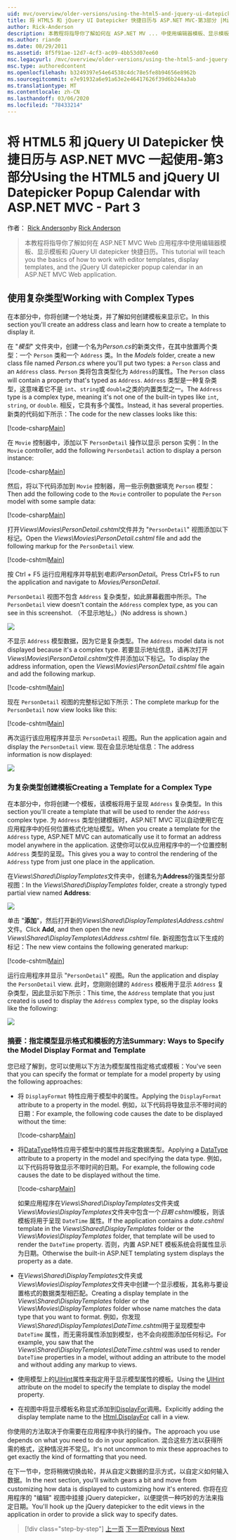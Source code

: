 ```yaml
---
uid: mvc/overview/older-versions/using-the-html5-and-jquery-ui-datepicker-popup-calendar-with-aspnet-mvc/using-the-html5-and-jquery-ui-datepicker-popup-calendar-with-aspnet-mvc-part-3
title: 将 HTML5 和 jQuery UI Datepicker 快捷日历与 ASP.NET MVC-第3部分 |Microsoft Docs
author: Rick-Anderson
description: 本教程将指导你了解如何在 ASP.NET MV ... 中使用编辑器模板、显示模板和 jQuery UI datepicker 快捷日历
ms.author: riande
ms.date: 08/29/2011
ms.assetid: 8f5f91ae-12d7-4cf3-ac09-4bb53d07ee60
msc.legacyurl: /mvc/overview/older-versions/using-the-html5-and-jquery-ui-datepicker-popup-calendar-with-aspnet-mvc/using-the-html5-and-jquery-ui-datepicker-popup-calendar-with-aspnet-mvc-part-3
msc.type: authoredcontent
ms.openlocfilehash: b3249397e54e64538c4dc78e5fe8b94656e8962b
ms.sourcegitcommit: e7e91932a6e91a63e2e46417626f39d6b244a3ab
ms.translationtype: MT
ms.contentlocale: zh-CN
ms.lasthandoff: 03/06/2020
ms.locfileid: "78433214"
---
```

# <a name="using-the-html5-and-jquery-ui-datepicker-popup-calendar-with-aspnet-mvc---part-3"></a><span data-ttu-id="f59d9-103">将 HTML5 和 jQuery UI Datepicker 快捷日历与 ASP.NET MVC 一起使用-第3部分</span><span class="sxs-lookup"><span data-stu-id="f59d9-103">Using the HTML5 and jQuery UI Datepicker Popup Calendar with ASP.NET MVC - Part 3</span></span>

<span data-ttu-id="f59d9-104">作者： [Rick Anderson](https://twitter.com/RickAndMSFT)</span><span class="sxs-lookup"><span data-stu-id="f59d9-104">by [Rick Anderson](https://twitter.com/RickAndMSFT)</span></span>

> <span data-ttu-id="f59d9-105">本教程将指导你了解如何在 ASP.NET MVC Web 应用程序中使用编辑器模板、显示模板和 jQuery UI datepicker 快捷日历。</span><span class="sxs-lookup"><span data-stu-id="f59d9-105">This tutorial will teach you the basics of how to work with editor templates, display templates, and the jQuery UI datepicker popup calendar in an ASP.NET MVC Web application.</span></span>

## <a name="working-with-complex-types"></a><span data-ttu-id="f59d9-106">使用复杂类型</span><span class="sxs-lookup"><span data-stu-id="f59d9-106">Working with Complex Types</span></span>

<span data-ttu-id="f59d9-107">在本部分中，你将创建一个地址类，并了解如何创建模板来显示它。</span><span class="sxs-lookup"><span data-stu-id="f59d9-107">In this section you'll create an address class and learn how to create a template to display it.</span></span>

<span data-ttu-id="f59d9-108">在 "*模型*" 文件夹中，创建一个名为*Person.cs*的新类文件，在其中放置两个类型：一个 `Person` 类和一个 `Address` 类。</span><span class="sxs-lookup"><span data-stu-id="f59d9-108">In the *Models* folder, create a new class file named *Person.cs* where you'll put two types: a `Person` class and an `Address` class.</span></span> <span data-ttu-id="f59d9-109">`Person` 类将包含类型化为 `Address`的属性。</span><span class="sxs-lookup"><span data-stu-id="f59d9-109">The `Person` class will contain a property that's typed as `Address`.</span></span> <span data-ttu-id="f59d9-110">`Address` 类型是一种复杂类型，这意味着它不是 `int`、`string`或 `double`之类的内置类型之一。</span><span class="sxs-lookup"><span data-stu-id="f59d9-110">The `Address` type is a complex type, meaning it's not one of the built-in types like `int`, `string`, or `double`.</span></span> <span data-ttu-id="f59d9-111">相反，它具有多个属性。</span><span class="sxs-lookup"><span data-stu-id="f59d9-111">Instead, it has several properties.</span></span> <span data-ttu-id="f59d9-112">新类的代码如下所示：</span><span class="sxs-lookup"><span data-stu-id="f59d9-112">The code for the new classes looks like this:</span></span>

[!code-csharp[Main](using-the-html5-and-jquery-ui-datepicker-popup-calendar-with-aspnet-mvc-part-3/samples/sample1.cs)]

<span data-ttu-id="f59d9-113">在 `Movie` 控制器中，添加以下 `PersonDetail` 操作以显示 person 实例：</span><span class="sxs-lookup"><span data-stu-id="f59d9-113">In the `Movie` controller, add the following `PersonDetail` action to display a person instance:</span></span>

[!code-csharp[Main](using-the-html5-and-jquery-ui-datepicker-popup-calendar-with-aspnet-mvc-part-3/samples/sample2.cs)]

<span data-ttu-id="f59d9-114">然后，将以下代码添加到 `Movie` 控制器，用一些示例数据填充 `Person` 模型：</span><span class="sxs-lookup"><span data-stu-id="f59d9-114">Then add the following code to the `Movie` controller to populate the `Person` model with some sample data:</span></span>

[!code-csharp[Main](using-the-html5-and-jquery-ui-datepicker-popup-calendar-with-aspnet-mvc-part-3/samples/sample3.cs)]

<span data-ttu-id="f59d9-115">打开*Views\Movies\PersonDetail.cshtml*文件并为 "`PersonDetail`" 视图添加以下标记。</span><span class="sxs-lookup"><span data-stu-id="f59d9-115">Open the *Views\Movies\PersonDetail.cshtml* file and add the following markup for the `PersonDetail` view.</span></span>

[!code-cshtml[Main](using-the-html5-and-jquery-ui-datepicker-popup-calendar-with-aspnet-mvc-part-3/samples/sample4.cshtml)]

<span data-ttu-id="f59d9-116">按 Ctrl + F5 运行应用程序并导航到*电影/PersonDetail*。</span><span class="sxs-lookup"><span data-stu-id="f59d9-116">Press Ctrl+F5 to run the application and navigate to *Movies/PersonDetail*.</span></span>

<span data-ttu-id="f59d9-117">`PersonDetail` 视图不包含 `Address` 复杂类型，如此屏幕截图中所示。</span><span class="sxs-lookup"><span data-stu-id="f59d9-117">The `PersonDetail` view doesn't contain the `Address` complex type, as you can see in this screenshot.</span></span> <span data-ttu-id="f59d9-118">（不显示地址。）</span><span class="sxs-lookup"><span data-stu-id="f59d9-118">(No address is shown.)</span></span>

![](using-the-html5-and-jquery-ui-datepicker-popup-calendar-with-aspnet-mvc-part-3/_static/image1.png)

<span data-ttu-id="f59d9-119">不显示 `Address` 模型数据，因为它是复杂类型。</span><span class="sxs-lookup"><span data-stu-id="f59d9-119">The `Address` model data is not displayed because it's a complex type.</span></span> <span data-ttu-id="f59d9-120">若要显示地址信息，请再次打开*Views\Movies\PersonDetail.cshtml*文件并添加以下标记。</span><span class="sxs-lookup"><span data-stu-id="f59d9-120">To display the address information, open the *Views\Movies\PersonDetail.cshtml* file again and add the following markup.</span></span>

[!code-cshtml[Main](using-the-html5-and-jquery-ui-datepicker-popup-calendar-with-aspnet-mvc-part-3/samples/sample5.cshtml)]

<span data-ttu-id="f59d9-121">现在 `PersonDetail` 视图的完整标记如下所示：</span><span class="sxs-lookup"><span data-stu-id="f59d9-121">The complete markup for the `PersonDetail` now view looks like this:</span></span>

[!code-cshtml[Main](using-the-html5-and-jquery-ui-datepicker-popup-calendar-with-aspnet-mvc-part-3/samples/sample6.cshtml)]

<span data-ttu-id="f59d9-122">再次运行该应用程序并显示 `PersonDetail` 视图。</span><span class="sxs-lookup"><span data-stu-id="f59d9-122">Run the application again and display the `PersonDetail` view.</span></span> <span data-ttu-id="f59d9-123">现在会显示地址信息：</span><span class="sxs-lookup"><span data-stu-id="f59d9-123">The address information is now displayed:</span></span>

![](using-the-html5-and-jquery-ui-datepicker-popup-calendar-with-aspnet-mvc-part-3/_static/image2.png)

### <a name="creating-a-template-for-a-complex-type"></a><span data-ttu-id="f59d9-124">为复杂类型创建模板</span><span class="sxs-lookup"><span data-stu-id="f59d9-124">Creating a Template for a Complex Type</span></span>

<span data-ttu-id="f59d9-125">在本部分中，你将创建一个模板，该模板将用于呈现 `Address` 复杂类型。</span><span class="sxs-lookup"><span data-stu-id="f59d9-125">In this section you'll create a template that will be used to render the `Address` complex type.</span></span> <span data-ttu-id="f59d9-126">为 `Address` 类型创建模板时，ASP.NET MVC 可以自动使用它在应用程序中的任何位置格式化地址模型。</span><span class="sxs-lookup"><span data-stu-id="f59d9-126">When you create a template for the `Address` type, ASP.NET MVC can automatically use it to format an address model anywhere in the application.</span></span> <span data-ttu-id="f59d9-127">这使你可以仅从应用程序中的一个位置控制 `Address` 类型的呈现。</span><span class="sxs-lookup"><span data-stu-id="f59d9-127">This gives you a way to control the rendering of the `Address` type from just one place in the application.</span></span>

<span data-ttu-id="f59d9-128">在*Views\Shared\DisplayTemplates*文件夹中，创建名为**Address**的强类型分部视图：</span><span class="sxs-lookup"><span data-stu-id="f59d9-128">In the *Views\Shared\DisplayTemplates* folder, create a strongly typed partial view named **Address**:</span></span>

![](using-the-html5-and-jquery-ui-datepicker-popup-calendar-with-aspnet-mvc-part-3/_static/image3.png)

<span data-ttu-id="f59d9-129">单击 "**添加**"，然后打开新的*Views\Shared\DisplayTemplates\Address.cshtml*文件。</span><span class="sxs-lookup"><span data-stu-id="f59d9-129">Click **Add**, and then open the new *Views\Shared\DisplayTemplates\Address.cshtml* file.</span></span> <span data-ttu-id="f59d9-130">新视图包含以下生成的标记：</span><span class="sxs-lookup"><span data-stu-id="f59d9-130">The new view contains the following generated markup:</span></span>

[!code-cshtml[Main](using-the-html5-and-jquery-ui-datepicker-popup-calendar-with-aspnet-mvc-part-3/samples/sample7.cshtml)]

<span data-ttu-id="f59d9-131">运行应用程序并显示 "`PersonDetail`" 视图。</span><span class="sxs-lookup"><span data-stu-id="f59d9-131">Run the application and display the `PersonDetail` view.</span></span> <span data-ttu-id="f59d9-132">此时，您刚刚创建的 `Address` 模板用于显示 `Address` 复杂类型，因此显示如下所示：</span><span class="sxs-lookup"><span data-stu-id="f59d9-132">This time, the `Address` template that you just created is used to display the `Address` complex type, so the display looks like the following:</span></span>

![](using-the-html5-and-jquery-ui-datepicker-popup-calendar-with-aspnet-mvc-part-3/_static/image4.png)

### <a name="summary-ways-to-specify-the-model-display-format-and-template"></a><span data-ttu-id="f59d9-133">摘要：指定模型显示格式和模板的方法</span><span class="sxs-lookup"><span data-stu-id="f59d9-133">Summary: Ways to Specify the Model Display Format and Template</span></span>

<span data-ttu-id="f59d9-134">您已经了解到，您可以使用以下方法为模型属性指定格式或模板：</span><span class="sxs-lookup"><span data-stu-id="f59d9-134">You've seen that you can specify the format or template for a model property by using the following approaches:</span></span>

- <span data-ttu-id="f59d9-135">将 `DisplayFormat` 特性应用于模型中的属性。</span><span class="sxs-lookup"><span data-stu-id="f59d9-135">Applying the `DisplayFormat` attribute to a property in the model.</span></span> <span data-ttu-id="f59d9-136">例如，以下代码将导致显示不带时间的日期：</span><span class="sxs-lookup"><span data-stu-id="f59d9-136">For example, the following code causes the date to be displayed without the time:</span></span>

    [!code-csharp[Main](using-the-html5-and-jquery-ui-datepicker-popup-calendar-with-aspnet-mvc-part-3/samples/sample8.cs)]
- <span data-ttu-id="f59d9-137">将[DataType](https://msdn.microsoft.com/library/system.componentmodel.dataannotations.datatype.aspx)特性应用于模型中的属性并指定数据类型。</span><span class="sxs-lookup"><span data-stu-id="f59d9-137">Applying a [DataType](https://msdn.microsoft.com/library/system.componentmodel.dataannotations.datatype.aspx) attribute to a property in the model and specifying the data type.</span></span> <span data-ttu-id="f59d9-138">例如，以下代码将导致显示不带时间的日期。</span><span class="sxs-lookup"><span data-stu-id="f59d9-138">For example, the following code causes the date to be displayed without the time.</span></span>

    [!code-csharp[Main](using-the-html5-and-jquery-ui-datepicker-popup-calendar-with-aspnet-mvc-part-3/samples/sample9.cs)]

    <span data-ttu-id="f59d9-139">如果应用程序在*Views\Shared\DisplayTemplates*文件夹或*Views\Movies\DisplayTemplates*文件夹中包含一个*日期 cshtml*模板，则该模板将用于呈现 `DateTime` 属性。</span><span class="sxs-lookup"><span data-stu-id="f59d9-139">If the application contains a *date.cshtml* template in the *Views\Shared\DisplayTemplates* folder or the *Views\Movies\DisplayTemplates* folder, that template will be used to render the `DateTime` property.</span></span> <span data-ttu-id="f59d9-140">否则，内置 ASP.NET 模板系统会将属性显示为日期。</span><span class="sxs-lookup"><span data-stu-id="f59d9-140">Otherwise the built-in ASP.NET templating system displays the property as a date.</span></span>
- <span data-ttu-id="f59d9-141">在*Views\Shared\DisplayTemplates*文件夹或*Views\Movies\DisplayTemplates*文件夹中创建一个显示模板，其名称与要设置格式的数据类型相匹配。</span><span class="sxs-lookup"><span data-stu-id="f59d9-141">Creating a display template in the *Views\Shared\DisplayTemplates* folder or the *Views\Movies\DisplayTemplates* folder whose name matches the data type that you want to format.</span></span> <span data-ttu-id="f59d9-142">例如，你发现*Views\Shared\DisplayTemplates\DateTime.cshtml*用于呈现模型中 `DateTime` 属性，而无需将属性添加到模型，也不会向视图添加任何标记。</span><span class="sxs-lookup"><span data-stu-id="f59d9-142">For example, you saw that the *Views\Shared\DisplayTemplates\DateTime.cshtml* was used to render `DateTime` properties in a model, without adding an attribute to the model and without adding any markup to views.</span></span>
- <span data-ttu-id="f59d9-143">使用模型上的[UIHint](https://msdn.microsoft.com/library/system.componentmodel.dataannotations.uihintattribute.uihint.aspx)属性来指定用于显示模型属性的模板。</span><span class="sxs-lookup"><span data-stu-id="f59d9-143">Using the [UIHint](https://msdn.microsoft.com/library/system.componentmodel.dataannotations.uihintattribute.uihint.aspx) attribute on the model to specify the template to display the model property.</span></span>
- <span data-ttu-id="f59d9-144">在视图中将显示模板名称显式添加到[DisplayFor](https://msdn.microsoft.com/library/ee407420.aspx)调用。</span><span class="sxs-lookup"><span data-stu-id="f59d9-144">Explicitly adding the display template name to the [Html.DisplayFor](https://msdn.microsoft.com/library/ee407420.aspx) call in a view.</span></span>

<span data-ttu-id="f59d9-145">你使用的方法取决于你需要在应用程序中执行的操作。</span><span class="sxs-lookup"><span data-stu-id="f59d9-145">The approach you use depends on what you need to do in your application.</span></span> <span data-ttu-id="f59d9-146">混合这些方法以获得所需的格式，这种情况并不常见。</span><span class="sxs-lookup"><span data-stu-id="f59d9-146">It's not uncommon to mix these approaches to get exactly the kind of formatting that you need.</span></span>

<span data-ttu-id="f59d9-147">在下一节中，您将稍微切换齿轮，并从自定义数据的显示方式，以自定义如何输入数据。</span><span class="sxs-lookup"><span data-stu-id="f59d9-147">In the next section, you'll switch gears a bit and move from customizing how data is displayed to customizing how it's entered.</span></span> <span data-ttu-id="f59d9-148">你将在应用程序的 "编辑" 视图中挂接 jQuery datepicker，以便提供一种巧妙的方法来指定日期。</span><span class="sxs-lookup"><span data-stu-id="f59d9-148">You'll hook up the jQuery datepicker to the edit views in the application in order to provide a slick way to specify dates.</span></span>

> [!div class="step-by-step"]
> <span data-ttu-id="f59d9-149">[上一页](using-the-html5-and-jquery-ui-datepicker-popup-calendar-with-aspnet-mvc-part-2.md)
> [下一页](using-the-html5-and-jquery-ui-datepicker-popup-calendar-with-aspnet-mvc-part-4.md)</span><span class="sxs-lookup"><span data-stu-id="f59d9-149">[Previous](using-the-html5-and-jquery-ui-datepicker-popup-calendar-with-aspnet-mvc-part-2.md)
[Next](using-the-html5-and-jquery-ui-datepicker-popup-calendar-with-aspnet-mvc-part-4.md)</span></span>
